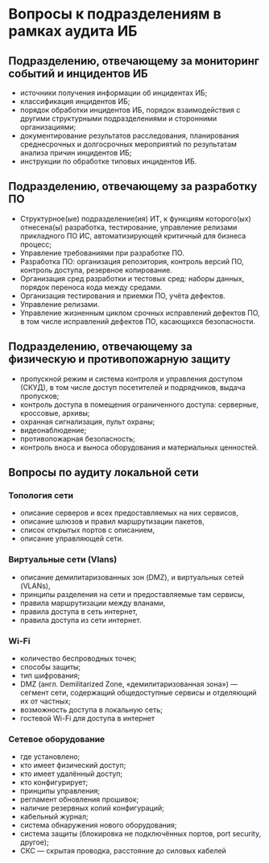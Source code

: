 # Вопросы к подразделениям в рамках аудита ИБ

## Подразделению, отвечающему за мониторинг событий и инцидентов ИБ

- источники получения информации об инцидентах ИБ;
- классификация инцидентов ИБ;
- порядок обработки инцидентов ИБ, порядок взаимодействия с другими структурными подразделениями и сторонними организациями;
- документирование результатов расследования, планирования среднесрочных и долгосрочных мероприятий по результатам анализа причин инцидентов ИБ;
- инструкции по обработке типовых инцидентов ИБ.

## Подразделению, отвечающему за разработку ПО

- Структурное(ые) подразделение(ия) ИТ, к функциям которого(ых) отнесена(ы) разработка, тестирование, управление релизами прикладного ПО ИС, автоматизирующей критичный для бизнеса процесс;
- Управление требованиями при разработке ПО.
- Разработка ПО: организация репозитория, контроль версий ПО, контроль доступа, резервное копирование.
- Организация сред разработки и тестовых сред: наборы данных, порядок переноса кода между средами.
- Организация тестирования и приемки ПО, учёта дефектов.
- Управление релизами.
- Управление жизненным циклом срочных исправлений дефектов ПО, в том числе исправлений дефектов ПО, касающихся безопасности.

## Подразделению, отвечающему за физическую и противопожарную защиту

- пропускной режим и система контроля и управления доступом (СКУД), в том числе доступ посетителей и подрядчиков, выдача пропусков;
- контроль доступа в помещения ограниченного доступа: серверные, кроссовые, архивы;
- охранная сигнализация, пульт охраны;
- видеонаблюдение;
- противопожарная безопасность;
- контроль вноса и выноса оборудования и материальных ценностей.

## Вопросы по аудиту локальной сети
### Топология сети

- описание серверов и всех предоставляемых на них сервисов,
- описание шлюзов и правил маршрутизации пакетов,
- список открытых портов с описанием,
- описание управляющей сети.

### Виртуальные сети (Vlans)

- описание демилитаризованных зон (DMZ), и виртуальных сетей (VLANs),
- принципы разделения на сети и предоставляемые там сервисы,
- правила маршрутизации между вланами,
- правила доступа в сеть интернет,
- правила доступа из сети интернет.

### Wi-Fi

- количество беспроводных точек;
- способы защиты;
- тип шифрования;
- DMZ (англ. Demilitarized Zone, «демилитаризованная зона») — сегмент сети, содержащий общедоступные сервисы и отделяющий их от частных;
- возможность доступа в локальную сеть;
- гостевой Wi-Fi для доступа в интернет

### Сетевое оборудование

- где установлено;
- кто имеет физический доступ;
- кто имеет удалённый доступ;
- кто конфигурирует;
- принципы управления;
- регламент обновления прошивок;
- наличие резервных копий конфигураций;
- кабельный журнал;
- система обнаружения нового оборудования;
- система защиты (блокировка не подключённых портов, port security, другое);
- СКС — скрытая проводка, расстояние до силовых кабелей

